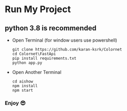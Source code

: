﻿# Run My Project
## python 3.8 is recommended  
* Open Terminal (for window users use powershell)

      git clone https://github.com/karan-ksrk/Colornet
      cd Colornet\FastApi
      pip install requirements.txt
      python app.py
  
* Open Another Terminal

      cd aishow  
      npm install
      npm start
 
 ### Enjoy 😎
  